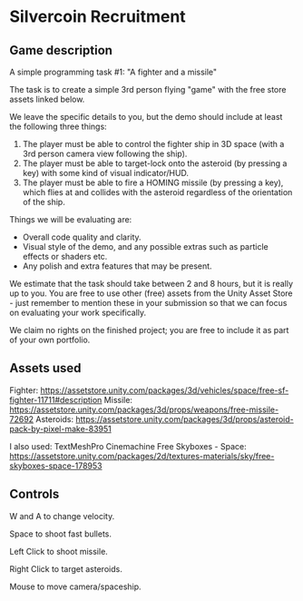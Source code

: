 # Silvercoin Recruitment
## Game description
A simple programming task #1: "A fighter and a missile"

The task is to create a simple 3rd person flying "game" with the free store assets linked below.

We leave the specific details to you, but the demo should include at least the following three things:
1) The player must be able to control the fighter ship in 3D space (with a 3rd person camera view following the ship).
2) The player must be able to target-lock onto the asteroid (by pressing a key) with some kind of visual indicator/HUD.
3) The player must be able to fire a HOMING missile (by pressing a key), which flies at and collides with the asteroid regardless of the orientation of the ship.


Things we will be evaluating are:
- Overall code quality and clarity.
- Visual style of the demo, and any possible extras such as particle effects or shaders etc.
- Any polish and extra features that may be present.


We estimate that the task should take between 2 and 8 hours, but it is really up to you. You are free to use other (free) assets from the Unity Asset Store - just remember to mention these in your submission so that we can focus on evaluating your work specifically.

We claim no rights on the finished project; you are free to include it as part of your own portfolio.


## Assets used
Fighter: https://assetstore.unity.com/packages/3d/vehicles/space/free-sf-fighter-11711#description
Missile: https://assetstore.unity.com/packages/3d/props/weapons/free-missile-72692
Asteroids: https://assetstore.unity.com/packages/3d/props/asteroid-pack-by-pixel-make-83951

I also used:
TextMeshPro
Cinemachine
Free Skyboxes - Space: https://assetstore.unity.com/packages/2d/textures-materials/sky/free-skyboxes-space-178953

## Controls
W and A to change velocity.

Space to shoot fast bullets.

Left Click to shoot missile.

Right Click to target asteroids.

Mouse to move camera/spaceship.

